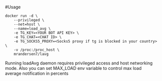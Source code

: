 #Usage
```
docker run -d \
    --privileged \
    --net=host \
    --name=load_avg \
    -e TG_KEY=<YOUR BOT API KEY> \
    -e TG_CHAT=<CHAT ID> \
    -e TG_SOCKS5_PROXY=<Socks5 proxy if tg is blocked in your country> \
    -v /proc:/proc_host \
    mrandersen7/lavg
```
    
Running loadAvg daemon requires privileged access and host networking mode. 
Also you can set MAX_LOAD env variable to control max load average notification in percents
